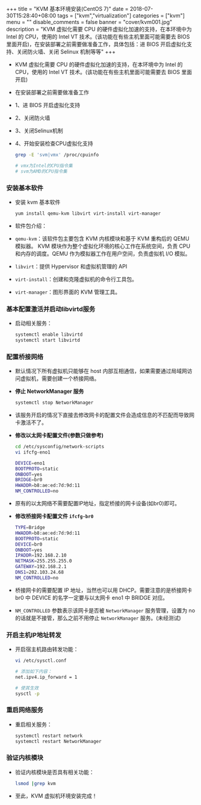 +++
title = "KVM 基本环境安装(CentOS 7)"
date = 2018-07-30T15:28:40+08:00
tags = ["kvm","virtualization"]
categories = ["kvm"]
menu = ""
disable_comments = false
banner = "cover/kvm001.jpg"
description = "KVM 虚拟化需要 CPU 的硬件虚拟化加速的支持，在本环境中为 Intel 的 CPU，使用的 Intel VT 技术。(该功能在有些主机里面可能需要去 BIOS 里面开启)，在安装部署之前需要做准备工作，具体包括：进 BIOS 开启虚拟化支持、关闭防火墙、关闭 Selinux 机制等等"
+++

- KVM 虚拟化需要 CPU 的硬件虚拟化加速的支持，在本环境中为 Intel 的 CPU，使用的 Intel VT 技术。(该功能在有些主机里面可能需要去 BIOS 里面开启)
- 在安装部署之前需要做准备工作
- 1、进 BIOS 开启虚拟化支持
- 2、关闭防火墙
- 3、关闭Selinux机制
- 4、开始安装检查CPU虚拟化支持
  
  ```bash
  grep -E 'svm|vmx' /proc/cpuinfo

  # vmx为Intel的CPU指令集
  # svm为AMD的CPU指令集
  ```

### 安装基本软件
- 安装 kvm 基本软件
  
  ```bash
  yum install qemu-kvm libvirt virt-install virt-manager
  ```

- 软件包介绍：
- `qemu-kvm`：该软件包主要包含 KVM 内核模块和基于 KVM 重构后的 QEMU 模拟器。 KVM 模块作为整个虚拟化环境的核心工作在系统空间，负责 CPU 和内存的调度。QEMU 作为模拟器工作在用户空间，负责虚拟机 I/O 模拟。
- `libvirt`：提供 Hypervisor 和虚拟机管理的 API
- `virt-install`：创建和克隆虚拟机的命令行工具包。
- `virt-manager`：图形界面的 KVM 管理工具。

### 基本配置激活并启动libvirtd服务
- 启动相关服务：
  
  ```bash
  systemctl enable libvirtd
  systemctl start libvirtd
  ```

### 配置桥接网络
- 默认情况下所有虚拟机只能够在 host 内部互相通信，如果需要通过局域网访问虚拟机，需要创建一个桥接网络。

- **停止 NetworkManager 服务**
  
  ```bash
  systemctl stop NetworkManager
  ```
- 该服务开启的情况下直接去修改网卡的配置文件会造成信息的不匹配而导致网卡激活不了。

- **修改以太网卡配置文件(参数只做参考)**
  
  ```bash
  cd /etc/sysconfig/network-scripts
  vi ifcfg-eno1
  ```

  ```bash
  DEVICE=eno1
  BOOTPROTO=static
  ONBOOT=yes
  BRIDGE=br0
  HWADDR=b8:ae:ed:7d:9d:11
  NM_CONTROLLED=no
  ```
- 原有的以太网络不需要配置IP地址，指定桥接的网卡设备(如br0)即可。

- **修改桥接网卡配置文件 `ifcfg-br0`**
  
  ```bash
  TYPE=Bridge
  HWADDR=b8:ae:ed:7d:9d:11
  BOOTPROTO=static
  DEVICE=br0
  ONBOOT=yes
  IPADDR=192.168.2.10
  NETMASK=255.255.255.0
  GATEWAY=192.168.2.1
  DNS1=202.103.24.68
  NM_CONTROLLED=no
  ```
- 桥接网卡的需要配置 IP 地址，当然也可以用 DHCP。需要注意的是桥接网卡 br0 中 DEVICE 的名字一定要与以太网卡 eno1 中 BRIDGE 对应。
- `NM_CONTROLLED` 参数表示该网卡是否被 `NetworkManager` 服务管理，设置为 no 的话就是不接管，那么之前不用停止 `NetworkManager` 服务。(未经测试)

### 开启主机IP地址转发
- 开启宿主机路由转发功能：
  
  ```bash
  vi /etc/sysctl.conf

  # 添加如下内容：
  net.ipv4.ip_forward = 1
  
  # 使其生效
  sysctl -p
  ```

### 重启网络服务
- 重启相关服务：
  
  ```bash
  systemctl restart network
  systemctl restart NetworkManager
  ```

### 验证内核模块
- 验证内核模块是否具有相关功能：
  
  ```bash
  lsmod |grep kvm
  ```

- 至此，KVM 虚拟机环境安装完成！
